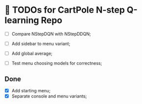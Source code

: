 # 📝 TODOs for CartPole N-step Q-learning Repo

- [ ] Compare NStepDQN with NStepDDQN;
- [ ] Add sidebar to menu variant;
- [ ] Add global average;
- [ ] Test menu choosing models for correctness;


## Done
- [x] Add starting menu;
- [x] Separate console and menu variants;
